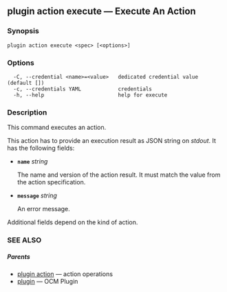 ## plugin action execute &mdash; Execute An Action

### Synopsis

```
plugin action execute <spec> [<options>]
```

### Options

```
  -C, --credential <name>=<value>   dedicated credential value (default [])
  -c, --credentials YAML            credentials
  -h, --help                        help for execute
```

### Description


This command executes an action.

This action has to provide an execution result as JSON string on *stdout*. It has the
following fields:

- **<code>name</code>** *string*

  The name and version of the action result. It must match the value
  from the action specification.

- **<code>message</code>** *string*

  An error message.

Additional fields depend on the kind of action.


### SEE ALSO

##### Parents

* [plugin action](plugin_action.md)	 &mdash; action operations
* [plugin](plugin.md)	 &mdash; OCM Plugin

